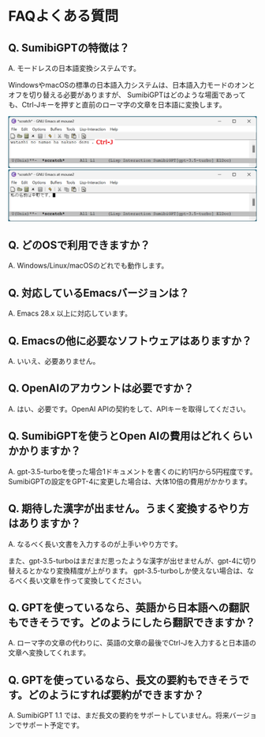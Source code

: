 # FAQよくある質問

## Q. SumibiGPTの特徴は？

A. モードレスの日本語変換システムです。

WindowsやmacOSの標準の日本語入力システムは、日本語入力モードのオンとオフを切り替える必要がありますが、
SumibiGPTはどのような場面であっても、Ctrl-Jキーを押すと直前のローマ字の文章を日本語に変換します。

![image.png](./images/img_15.png)
![image.png](./images/img_16.png)

## Q. どのOSで利用できますか？

A. Windows/Linux/macOSのどれでも動作します。

## Q. 対応しているEmacsバージョンは？

A. Emacs 28.x 以上に対応しています。

## Q. Emacsの他に必要なソフトウェアはありますか？

A. いいえ、必要ありません。

## Q. OpenAIのアカウントは必要ですか？

A. はい、必要です。OpenAI APIの契約をして、APIキーを取得してください。

## Q. SumibiGPTを使うとOpen AIの費用はどれくらいかかりますか？

A. gpt-3.5-turboを使った場合1ドキュメントを書くのに約1円から5円程度です。
SumibiGPTの設定をGPT-4に変更した場合は、大体10倍の費用がかかります。

## Q. 期待した漢字が出ません。うまく変換するやり方はありますか？

A. なるべく長い文書を入力するのが上手いやり方です。

また、gpt-3.5-turboはまだまだ思ったような漢字が出せませんが、gpt-4に切り替えるとかなり変換精度が上がります。
gpt-3.5-turboしか使えない場合は、なるべく長い文章を作って変換してください。

## Q. GPTを使っているなら、英語から日本語への翻訳もできそうです。どのようにしたら翻訳できますか？

A. ローマ字の文章の代わりに、英語の文章の最後でCtrl-Jを入力すると日本語の文章へ変換してくれます。

## Q. GPTを使っているなら、長文の要約もできそうです。どのようにすれば要約ができますか？

A. SumibiGPT 1.1 では、まだ長文の要約をサポートしていません。将来バージョンでサポート予定です。

